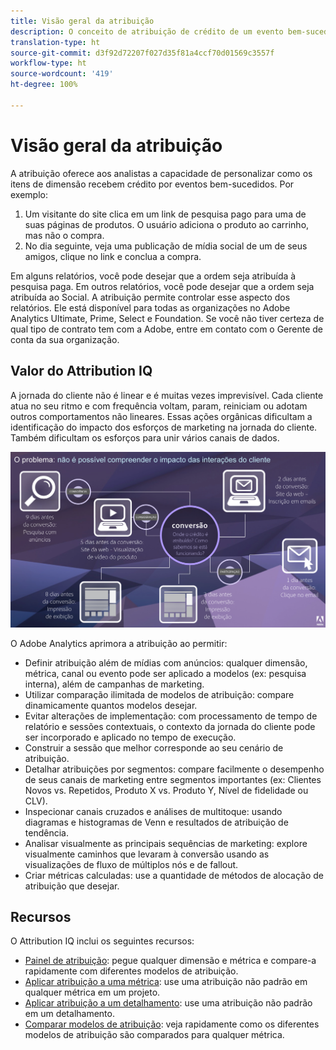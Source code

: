 ```yaml
---
title: Visão geral da atribuição
description: O conceito de atribuição de crédito de um evento bem-sucedido a vários itens de dimensão.
translation-type: ht
source-git-commit: d3f92d72207f027d35f81a4ccf70d01569c3557f
workflow-type: ht
source-wordcount: '419'
ht-degree: 100%

---
```



# Visão geral da atribuição

A atribuição oferece aos analistas a capacidade de personalizar como os itens de dimensão recebem crédito por eventos bem-sucedidos. Por exemplo:

1. Um visitante do site clica em um link de pesquisa pago para uma de suas páginas de produtos. O usuário adiciona o produto ao carrinho, mas não o compra.
2. No dia seguinte, veja uma publicação de mídia social de um de seus amigos, clique no link e conclua a compra.

Em alguns relatórios, você pode desejar que a ordem seja atribuída à pesquisa paga. Em outros relatórios, você pode desejar que a ordem seja atribuída ao Social. A atribuição permite controlar esse aspecto dos relatórios. Ele está disponível para todas as organizações no Adobe Analytics Ultimate, Prime, Select e Foundation. Se você não tiver certeza de qual tipo de contrato tem com a Adobe, entre em contato com o Gerente de conta da sua organização.

## Valor do Attribution IQ

A jornada do cliente não é linear e é muitas vezes imprevisível. Cada cliente atua no seu ritmo e com frequência voltam, param, reiniciam ou adotam outros comportamentos não lineares. Essas ações orgânicas dificultam a identificação do impacto dos esforços de marketing na jornada do cliente. Também dificultam os esforços para unir vários canais de dados.

![Problema no Attribution IQ](assets/attribution_iq_problem.png)

O Adobe Analytics aprimora a atribuição ao permitir:

* Definir atribuição além de mídias com anúncios: qualquer dimensão, métrica, canal ou evento pode ser aplicado a modelos (ex: pesquisa interna), além de campanhas de marketing.
* Utilizar comparação ilimitada de modelos de atribuição: compare dinamicamente quantos modelos desejar.
* Evitar alterações de implementação: com processamento de tempo de relatório e sessões contextuais, o contexto da jornada do cliente pode ser incorporado e aplicado no tempo de execução.
* Construir a sessão que melhor corresponde ao seu cenário de atribuição.
* Detalhar atribuições por segmentos: compare facilmente o desempenho de seus canais de marketing entre segmentos importantes (ex: Clientes Novos vs. Repetidos, Produto X vs. Produto Y, Nível de fidelidade ou CLV).
* Inspecionar canais cruzados e análises de multitoque: usando diagramas e histogramas de Venn e resultados de atribuição de tendência.
* Analisar visualmente as principais sequências de marketing: explore visualmente caminhos que levaram à conversão usando as visualizações de fluxo de múltiplos nós e de fallout.
* Criar métricas calculadas: use a quantidade de métodos de alocação de atribuição que desejar.

## Recursos

O Attribution IQ inclui os seguintes recursos:

* [Painel de atribuição](../c-panels/attribution.md): pegue qualquer dimensão e métrica e compare-a rapidamente com diferentes modelos de atribuição.
* [Aplicar atribuição a uma métrica](../build-workspace-project/column-row-settings/column-settings.md): use uma atribuição não padrão em qualquer métrica em um projeto.
* [Aplicar atribuição a um detalhamento](../components/dimensions/t-breakdown-fa.md): use uma atribuição não padrão em um detalhamento.
* [Comparar modelos de atribuição](../components/apply-create-metrics.md): veja rapidamente como os diferentes modelos de atribuição são comparados para qualquer métrica.
